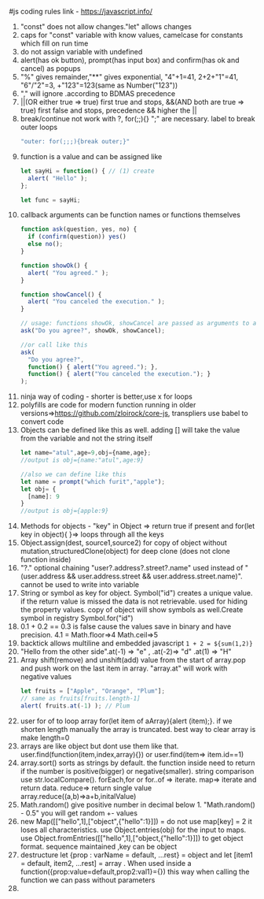 #js coding rules
link - https://javascript.info/
1. "const" does not allow changes."let" allows changes
2. caps for "const" variable with know values, camelcase for constants which fill on run time
3. do not assign variable with undefined
4. alert(has ok button), prompt(has input box) and confirm(has ok and cancel) as popups
5. "%" gives remainder,"**" gives exponential, "4"+1=41, 2+2+"1"=41, "6"/"2"=3, +"123"=123(same as Number("123"))
6. "," will ignore .according to BDMAS precedence
7. ||(OR either true => true) first true and stops, &&(AND both are true => true) first false and stops, precedence && higher the ||
8. break/continue not work with ?, for(;;){} ";" are necessary. label to break outer loops
    ```javascript
    "outer: for(;;;){break outer;}"
    ```
9. function is a value and can be assigned like
    ```javascript
    let sayHi = function() { // (1) create
      alert( "Hello" );
    };

    let func = sayHi;
    ```
10. callback arguments can be function names or functions themselves
    ```javascript
    function ask(question, yes, no) {
      if (confirm(question)) yes()
      else no();
    }

    function showOk() {
      alert( "You agreed." );
    }

    function showCancel() {
      alert( "You canceled the execution." );
    }

    // usage: functions showOk, showCancel are passed as arguments to ask
    ask("Do you agree?", showOk, showCancel);

    //or call like this
    ask(
      "Do you agree?",
      function() { alert("You agreed."); },
      function() { alert("You canceled the execution."); }
    );
    ```
11. ninja way of coding - shorter is better,use x for loops
12. polyfills are code for modern function running in older versions=>https://github.com/zloirock/core-js, transpliers use babel to convert code
13. Objects can be defined like this as well. adding [] will take the value from the variable and not the string itself
    ```javascript
    let name="atul",age=9,obj={name,age};
    //output is obj={name:"atul",age:9}

    //also we can define like this
    let name = prompt("which furit","apple");
    let obj= {
      [name]: 9
    }
    //output is obj={apple:9}
    ```
14. Methods for objects - "key" in Object => return true if present and for(let key in object){ }=> loops through all the keys
15. Object.assign(dest, source1,source2) for copy of object without mutation,structuredClone(object) for deep clone (does not clone function inside)
16. "?." optional chaining "user?.address?.street?.name" used instead of "(user.address && user.address.street && user.address.street.name)". cannot be used to write into variable
17. String or symbol as key for object. Symbol("id") creates a unique value. if the return value is missed the data is not retrievable. used for hiding the property values. copy of object will show symbols as well.Create symbol in registry Symbol.for("id")
18. 0.1 + 0.2 == 0.3 is false cause the values save in binary and have precision. 4.1 =  Math.floor=>4 Math.ceil=>5
19. backtick allows multiline and embedded javascript `1 + 2 = ${sum(1,2)}`
20. "Hello from the other side".at(-1) => "e" , .at(-2)=> "d"  .at(1) => "H"
21. Array shift(remove) and unshift(add) value from the start of array.pop and push work on the last item in array. "array.at" will work with negative values
    ```javascript
    let fruits = ["Apple", "Orange", "Plum"];
    // same as fruits[fruits.length-1]
    alert( fruits.at(-1) ); // Plum
    ```
22. user for of to loop array for(let item of aArray){alert (item);}. if we shorten length manually the array is truncated. best way to clear array is make length=0
23. arrays are like object but dont use them like that. user.find(function(item,index,array){}) or user.find(item=> item.id==1)
24. array.sort() sorts as strings by default. the function inside need to return if the number is positive(bigger) or negative(smaller). string comparison use str.localCompare(). forEach,for or for..of => iterate. map=> iterate and return data. reduce=> return single value array.reduce((a,b)=>a+b,initalValue)
25. Math.random() give positive number in decimal below 1. "Math.random() - 0.5" you will get random +- values
26. new Map([["hello",1],["object",{"hello":1}]]) = do not use map[key] = 2 it loses all characteristics. use Object.entries(obj) for the input to maps. use Object.fromEntries([["hello",1],["object,{"hello":1}]]) to get object format. sequence maintained ,key can be object
27. destructure let {prop : varName = default, ...rest} = object and let [item1 = default, item2, ...rest] = array . When used inside a function({prop:value=default,prop2:val1}={}) this way when calling the function we can pass without parameters
28. 
